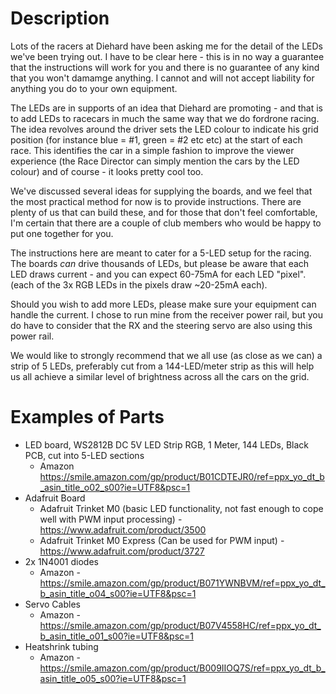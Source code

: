 # Description
Lots of the racers at Diehard have been asking me for the detail of the LEDs we've been trying out. 
I have to be clear here - this is in no way a guarantee that the instructions will work for you and there is no guarantee of any kind that you won't damamge anything.  I cannot and will not accept liability for anything you do to your own equipment.

The LEDs are in supports of an idea that Diehard are promoting - and that is to add LEDs to racecars in much the same way that we do fordrone racing.  The idea revolves around the driver sets the LED colour to indicate his grid position (for instance blue = #1, green = #2 etc etc) at the start of each race.  This identifies the car in a simple fashion to improve the viewer experience (the Race Director can simply mention the cars by the LED colour) and of course - it looks pretty cool too.

We've discussed several ideas for supplying the boards, and we feel that the most practical method for now is to provide instructions.  There are plenty of us that can build these, and for those that don't feel comfortable, I'm certain that there are a couple of club members who would be happy to put one together for you.

The instructions here are meant to cater for a 5-LED setup for the racing.  The boards *can* drive thousands of LEDs, but please be aware that each LED draws current - and you can expect 60-75mA for each LED "pixel".  (each of the 3x RGB LEDs in the pixels draw ~20-25mA each).

Should you wish to add more LEDs, please make sure your equipment can handle the current.  I chose to run mine from the receiver power rail, but you do have to consider that the RX and the steering servo are also using this power rail.

We would like to strongly recommend that we all use (as close as we can) a strip of 5 LEDs, preferably cut from a 144-LED/meter strip as this will help us all achieve a similar level of brightness across all the cars on the grid.

# Examples of Parts
* LED board, WS2812B DC 5V LED Strip RGB, 1 Meter, 144 LEDs, Black PCB, cut into 5-LED sections
  * Amazon https://smile.amazon.com/gp/product/B01CDTEJR0/ref=ppx_yo_dt_b_asin_title_o02_s00?ie=UTF8&psc=1
* Adafruit Board
  * Adafruit Trinket M0 (basic LED functionality, not fast enough to cope well with PWM input processing) - https://www.adafruit.com/product/3500
  * Adafruit Trinket M0 Express (Can be used for PWM input) - https://www.adafruit.com/product/3727
* 2x 1N4001 diodes
  * Amazon - https://smile.amazon.com/gp/product/B071YWNBVM/ref=ppx_yo_dt_b_asin_title_o04_s00?ie=UTF8&psc=1
* Servo Cables
  * Amazon - https://smile.amazon.com/gp/product/B07V4558HC/ref=ppx_yo_dt_b_asin_title_o01_s00?ie=UTF8&psc=1
* Heatshrink tubing
  * Amazon - https://smile.amazon.com/gp/product/B009IIOQ7S/ref=ppx_yo_dt_b_asin_title_o05_s00?ie=UTF8&psc=1
  
 
  
 
